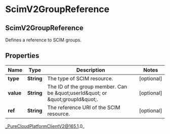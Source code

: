 # ScimV2GroupReference

## ScimV2GroupReference
Defines a reference to SCIM groups.

## Properties

|Name | Type | Description | Notes|
|------------ | ------------- | ------------- | -------------|
| **type** | **String** | The type of SCIM resource. | [optional] |
| **value** | **String** | The ID of the group member. Can be \&quot;userId\&quot; or \&quot;groupId\&quot;. | [optional] |
| **ref** | **String** | The reference URI of the SCIM resource. | [optional] |



_PureCloudPlatformClientV2@165.1.0_
